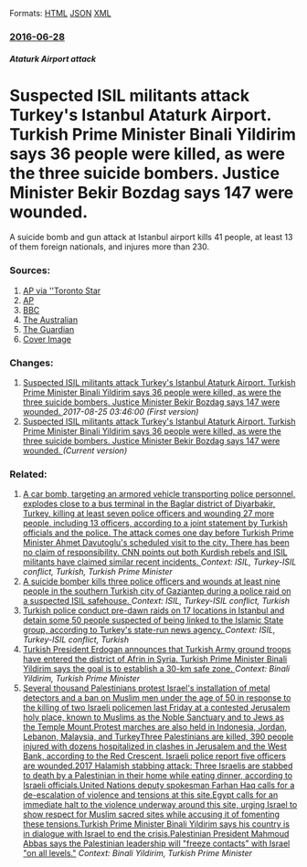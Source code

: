
Formats: [HTML](/news/2016/06/28/suspected-isil-militants-attack-turkey-s-istanbul-atata1-4rk-airport-turkish-prime-minister-binali-ya-lda-ra-m-says-36-people-were-killed-as.html)  [JSON](/news/2016/06/28/suspected-isil-militants-attack-turkey-s-istanbul-atata1-4rk-airport-turkish-prime-minister-binali-ya-lda-ra-m-says-36-people-were-killed-as.json)  [XML](/news/2016/06/28/suspected-isil-militants-attack-turkey-s-istanbul-atata1-4rk-airport-turkish-prime-minister-binali-ya-lda-ra-m-says-36-people-were-killed-as.xml)  

### [2016-06-28](/news/2016/06/28/index.md)

##### Ataturk Airport attack
# Suspected ISIL militants attack Turkey's Istanbul Ataturk Airport. Turkish Prime Minister Binali Yildirim says 36 people were killed, as were the three suicide bombers. Justice Minister Bekir Bozdag says 147 were wounded. 

A suicide bomb and gun attack at Istanbul airport kills 41 people, at least 13 of them foreign nationals, and injures more than 230.


### Sources:

1. [AP via ''Toronto Star](https://www.thestar.com/news/world/2016/06/28/explosions-rock-istanbul-airport-say-turkish-officials.html)
2. [AP](http://www.bigstory.ap.org/article/4f2da830f3dc423e92d07e89623bca52/suicide-blasts-kill-dozens-istanbul-airport)
3. [BBC](http://www.bbc.co.uk/news/world-europe-36658187)
4. [The Australian](http://www.theaustralian.com.au/news/world/istanbul-airport-attack-several-killed-in-explosions/news-story/b4e50bc0f121945dcba758ac1b2fe24f)
5. [The Guardian](https://www.theguardian.com/world/2016/jun/28/turkey-airport-explosions-ataturak-istanbul)
5. [Cover Image](http://ichef.bbci.co.uk/news/1024/cpsprodpb/4461/production/_90150571_mediaitem90150570.jpg)

### Changes:

1. [Suspected ISIL militants attack Turkey's Istanbul Ataturk Airport. Turkish Prime Minister Binali Yildirim says 36 people were killed, as were the three suicide bombers. Justice Minister Bekir Bozdag says 147 were wounded. ](/news/2016/06/28/suspected-isil-militants-attack-turkey-s-istanbul-atata1-4rk-airport-turkish-prime-minister-binali-ya-lda-ra-m-says-36-people-were-killed-a.md) _2017-08-25 03:46:00 (First version)_
1. [Suspected ISIL militants attack Turkey's Istanbul Ataturk Airport. Turkish Prime Minister Binali Yildirim says 36 people were killed, as were the three suicide bombers. Justice Minister Bekir Bozdag says 147 were wounded. ](/news/2016/06/28/suspected-isil-militants-attack-turkey-s-istanbul-atata1-4rk-airport-turkish-prime-minister-binali-ya-lda-ra-m-says-36-people-were-killed-as.md) _(Current version)_

### Related:

1. [A car bomb, targeting an armored vehicle transporting police personnel, explodes close to a bus terminal in the Baglar district of Diyarbakir, Turkey, killing at least seven police officers and wounding 27 more people, including 13 officers, according to a joint statement by Turkish officials and the police. The attack comes one day before Turkish Prime Minister Ahmet Davutoglu's scheduled visit to the city. There has been no claim of responsibility. CNN points out both Kurdish rebels and ISIL militants have claimed similar recent incidents. ](/news/2016/03/31/a-car-bomb-targeting-an-armored-vehicle-transporting-police-personnel-explodes-close-to-a-bus-terminal-in-the-baalar-district-of-diyarbak.md) _Context: ISIL, Turkey-ISIL conflict, Turkish, Turkish Prime Minister_
2. [A suicide bomber kills three police officers and wounds at least nine people in the southern Turkish city of Gaziantep during a police raid on a suspected ISIL safehouse. ](/news/2016/10/16/a-suicide-bomber-kills-three-police-officers-and-wounds-at-least-nine-people-in-the-southern-turkish-city-of-gaziantep-during-a-police-raid.md) _Context: ISIL, Turkey-ISIL conflict, Turkish_
3. [Turkish police conduct pre-dawn raids on 17 locations in Istanbul and detain some 50 people suspected of being linked to the Islamic State group, according to Turkey's state-run news agency. ](/news/2015/10/18/turkish-police-conduct-pre-dawn-raids-on-17-locations-in-istanbul-and-detain-some-50-people-suspected-of-being-linked-to-the-islamic-state-g.md) _Context: ISIL, Turkey-ISIL conflict, Turkish_
4. [Turkish President Erdogan announces that Turkish Army ground troops have entered the district of Afrin in Syria. Turkish Prime Minister Binali Yildirim says the goal is to establish a 30-km safe zone. ](/news/2018/01/21/turkish-president-erdoaan-announces-that-turkish-army-ground-troops-have-entered-the-district-of-afrin-in-syria-turkish-prime-minister-bin.md) _Context: Binali Yildirim, Turkish Prime Minister_
5. [Several thousand Palestinians protest Israel's installation of metal detectors and a ban on Muslim men under the age of 50 in response to the killing of two Israeli policemen last Friday at a contested Jerusalem holy place, known to Muslims as the Noble Sanctuary and to Jews as the Temple Mount.Protest marches are also held in Indonesia, Jordan, Lebanon, Malaysia, and TurkeyThree Palestinians are killed, 390 people injured with dozens hospitalized in clashes in Jerusalem and the West Bank, according to the Red Crescent. Israeli police report five officers are wounded.2017 Halamish stabbing attack: Three Israelis are stabbed to death by a Palestinian in their home while eating dinner, according to Israeli officials.United Nations deputy spokesman Farhan Haq calls for a de-escalation of violence and tensions at this site.Egypt calls for an immediate halt to the violence underway around this site, urging Israel to show respect for Muslim sacred sites while accusing it of fomenting these tensions.Turkish Prime Minister Binali Yildirim says his country is in dialogue with Israel to end the crisis.Palestinian President Mahmoud Abbas says the Palestinian leadership will "freeze contacts" with Israel "on all levels."](/news/2017/07/21/several-thousand-palestinians-protest-israel-s-installation-of-metal-detectors-and-a-ban-on-muslim-men-under-the-age-of-50-in-response-to-th.md) _Context: Binali Yildirim, Turkish Prime Minister_
